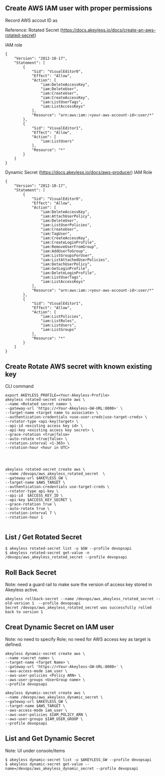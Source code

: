 #

## Create AWS IAM user with proper permissions

Record AWS accout ID as <your-aws-account> 

Reference: 
Rotated Secret (https://docs.akeyless.io/docs/create-an-aws-rotated-secret)

IAM role
```
{
    "Version": "2012-10-17",
    "Statement": [
        {
            "Sid": "VisualEditor0",
            "Effect": "Allow",
            "Action": [
                "iam:DeleteAccessKey",
                "iam:DeleteUser",
                "iam:CreateUser",
                "iam:CreateAccessKey",
                "iam:ListUserTags",
                "iam:ListAccessKeys"
            ],
            "Resource": "arn:aws:iam::<your-aws-account-id>:user/*"
        },
        {
            "Sid": "VisualEditor1",
            "Effect": "Allow",
            "Action": [
                "iam:ListUsers"
            ],
            "Resource": "*"
        }
    ]
}
```

Dynamic Secret (https://docs.akeyless.io/docs/aws-producer)
IAM Role
```
{
    "Version": "2012-10-17",
    "Statement": [
        {
            "Sid": "VisualEditor0",
            "Effect": "Allow",
            "Action": [
                "iam:DeleteAccessKey",
                "iam:AttachUserPolicy",
                "iam:DeleteUser",
                "iam:ListUserPolicies",
                "iam:CreateUser",
                "iam:TagUser",
                "iam:CreateAccessKey",
                "iam:CreateLoginProfile",
                "iam:RemoveUserFromGroup",
                "iam:AddUserToGroup",
                "iam:ListGroupsForUser",
                "iam:ListAttachedUserPolicies",
                "iam:DetachUserPolicy",
                "iam:GetLoginProfile",
                "iam:DeleteLoginProfile",
                "iam:ListUserTags",
                "iam:ListAccessKeys"
            ],
            "Resource": "arn:aws:iam::<your-aws-account-id>:user/*"
        },
        {
            "Sid": "VisualEditor1",
            "Effect": "Allow",
            "Action": [
                "iam:ListPolicies",
                "iam:ListRoles",
                "iam:ListUsers",
                "iam:ListGroups"
            ],
            "Resource": "*"
        }
    ]
}
```


## Create Rotate AWS secret with known existing key
CLI command 
```
export AKEYLESS_PROFILE=<Your-Akeyless-Profile>
akeyless rotated-secret create aws \
--name <Rotated secret name> \
--gateway-url 'https://<Your-Akeyless-GW-URL:8000>' \
--target-name <target name to associate> \
--authentication-credentials <use-user-creds|use-target-creds> \
--rotator-type <api-key|target> \
--api-id <existing access key id> \
--api-key <existing access key secret> \
--grace-rotation <true|false>
--auto-rotate <true|false> \
--rotation-interval <1-365> \
--rotation-hour <hour in UTC> 




akeyless rotated-secret create aws \
--name /devops/aws_akeyless_rotated_secret  \
--gateway-url $AKEYLESS_GW \
--target-name $AWS_TARGET \
--authentication-credentials use-target-creds \
--rotator-type api-key \
--api-id  $ACCESS_KEY_ID \
--api-key $ACCESS_KEY_SECRET \
--grace-rotation true \
--auto-rotate true \
--rotation-interval 7 \
--rotation-hour 1 


```

## List / Get Rotated Secret
```
$ akeyless rotated-secret list -u $GW --profile devopsapi
$ akeyless rotated-secret get-value -n /devops/aws_akeyless_rotated_secret --profile devopsapi
```




## Roll Back Secret
Note: need a guard rail to make sure the version of access key stored in Akeyless active.  
```
akeyless rollback-secret --name /devops/aws_akeyless_rotated_secret --old-version 1  --profile devopsapi 
Secret /devops/aws_akeyless_rotated_secret was successfully rolled back to version 1

```



## Creat Dynamic Secret on IAM user 
Note: no need to specify Role;
      no need for AWS access key as target is defined.  
```
akeyless dynamic-secret create aws \
--name <secret name> \
--target-name <Target Name> \
--gateway-url 'https://<Your-Akeyless-GW-URL:8000>' \
--aws-access-mode iam_user \
--aws-user-policies <Policy ARN> \
--aws-user-groups <UserGroup name> \
--profile devopsapi

akeyless dynamic-secret create aws \
--name /devops/aws_akeyless_dynamic_secret \
--gateway-url $AKEYLESS_GW \
--target-name $AWS_TARGET \
--aws-access-mode iam_user \
--aws-user-policies $IAM_POLICY_ARN \
--aws-user-groups $IAM_USER_GROUP \
--profile devopsapi

```


## List and Get Dynamic Secret
Note: UI under console/items
```
$ akeyless dynamic-secret list -u $AKEYLESS_GW --profile devopsapi
$ akeyless dynamic-secret get-value --name=/devops/aws_akeyless_dynamic_secret --profile devopsapi

```




